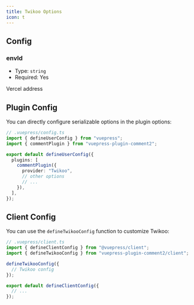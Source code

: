 ```yaml
---
title: Twikoo Options
icon: t
---
```


## Config

### envId

- Type: `string`
- Required: Yes

Vercel address

## Plugin Config

You can directly configure serializable options in the plugin options:

```ts
// .vuepress/config.ts
import { defineUserConfig } from "vuepress";
import { commentPlugin } from "vuepress-plugin-comment2";

export default defineUserConfig({
  plugins: [
    commentPlugin({
      provider: "Twikoo",
      // other options
      // ...
    }),
  ],
});
```

## Client Config

You can use the `defineTwikooConfig` function to customize Twikoo:

```ts
// .vuepress/client.ts
import { defineClientConfig } from "@vuepress/client";
import { defineTwikooConfig } from "vuepress-plugin-comment2/client";

defineTwikooConfig({
  // Twikoo config
});

export default defineClientConfig({
  // ...
});
```
